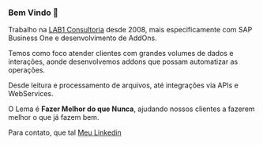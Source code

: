 ### Bem Vindo 👋

Trabalho na [LAB1 Consultoria](lab1.com.br) desde 2008, mais especificamente com SAP Business One e desenvolvimento de AddOns.

Temos como foco atender clientes com grandes volumes de dados e interações, aonde desenvolvemos addons que possam automatizar as operações.

Desde leitura e processamento de arquivos, até integrações via APIs e WebServices.

O Lema é **Fazer Melhor do que Nunca**, ajudando nossos clientes a fazerem melhor o que já fazem bem.

Para contato, que tal [Meu Linkedin](https://www.linkedin.com/in/lucianomariano/)
